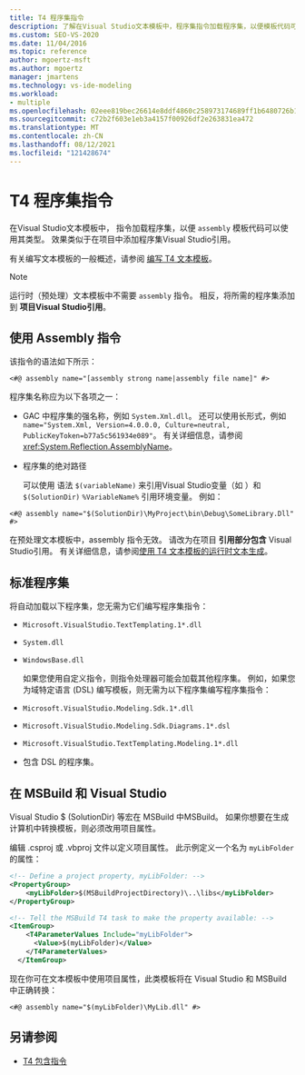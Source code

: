 ```yaml
---
title: T4 程序集指令
description: 了解在Visual Studio文本模板中，程序集指令加载程序集，以便模板代码可以使用其类型。
ms.custom: SEO-VS-2020
ms.date: 11/04/2016
ms.topic: reference
author: mgoertz-msft
ms.author: mgoertz
manager: jmartens
ms.technology: vs-ide-modeling
ms.workload:
- multiple
ms.openlocfilehash: 02eee819bec26614e8ddf4860c258973174689ff1b6480726b1474ac6f463533
ms.sourcegitcommit: c72b2f603e1eb3a4157f00926df2e263831ea472
ms.translationtype: MT
ms.contentlocale: zh-CN
ms.lasthandoff: 08/12/2021
ms.locfileid: "121428674"
---
```

# <a name="t4-assembly-directive"></a>T4 程序集指令

在Visual Studio文本模板中， 指令加载程序集，以便 `assembly` 模板代码可以使用其类型。 效果类似于在项目中添加程序集Visual Studio引用。

 有关编写文本模板的一般概述，请参阅 [编写 T4 文本模板](../modeling/writing-a-t4-text-template.md)。

> [!NOTE]
> 运行时（预处理）文本模板中不需要 `assembly` 指令。 相反，将所需的程序集添加到 **项目Visual Studio引用**。

## <a name="using-the-assembly-directive"></a>使用 Assembly 指令
 该指令的语法如下所示：

```
<#@ assembly name="[assembly strong name|assembly file name]" #>
```

 程序集名称应为以下各项之一：

- GAC 中程序集的强名称，例如 `System.Xml.dll`。 还可以使用长形式，例如 `name="System.Xml, Version=4.0.0.0, Culture=neutral, PublicKeyToken=b77a5c561934e089"`。 有关详细信息，请参阅 <xref:System.Reflection.AssemblyName>。

- 程序集的绝对路径

  可以使用 语法 `$(variableName)` 来引用Visual Studio变量（如 ）和 `$(SolutionDir)` `%VariableName%` 引用环境变量。 例如：

```
<#@ assembly name="$(SolutionDir)\MyProject\bin\Debug\SomeLibrary.Dll" #>
```

 在预处理文本模板中，assembly 指令无效。 请改为在项目 **引用部分包含** Visual Studio引用。 有关详细信息，请参阅[使用 T4 文本模板的运行时文本生成](../modeling/run-time-text-generation-with-t4-text-templates.md)。

## <a name="standard-assemblies"></a>标准程序集
 将自动加载以下程序集，您无需为它们编写程序集指令：

- `Microsoft.VisualStudio.TextTemplating.1*.dll`

- `System.dll`

- `WindowsBase.dll`

  如果您使用自定义指令，则指令处理器可能会加载其他程序集。 例如，如果您为域特定语言 (DSL) 编写模板，则无需为以下程序集编写程序集指令：

- `Microsoft.VisualStudio.Modeling.Sdk.1*.dll`

- `Microsoft.VisualStudio.Modeling.Sdk.Diagrams.1*.dsl`

- `Microsoft.VisualStudio.TextTemplating.Modeling.1*.dll`

- 包含 DSL 的程序集。

## <a name="using-project-properties-in-both-msbuild-and-visual-studio"></a><a name="msbuild"></a>在 MSBuild 和 Visual Studio
 Visual Studio $ (SolutionDir) 等宏在 MSBuild 中MSBuild。 如果你想要在生成计算机中转换模板，则必须改用项目属性。

 编辑 .csproj 或 .vbproj 文件以定义项目属性。 此示例定义一个名为 `myLibFolder` 的属性：

```xml
<!-- Define a project property, myLibFolder: -->
<PropertyGroup>
    <myLibFolder>$(MSBuildProjectDirectory)\..\libs</myLibFolder>
</PropertyGroup>

<!-- Tell the MSBuild T4 task to make the property available: -->
<ItemGroup>
    <T4ParameterValues Include="myLibFolder">
      <Value>$(myLibFolder)</Value>
    </T4ParameterValues>
  </ItemGroup>
```

 现在你可在文本模板中使用项目属性，此类模板将在 Visual Studio 和 MSBuild 中正确转换：

```
<#@ assembly name="$(myLibFolder)\MyLib.dll" #>
```

## <a name="see-also"></a>另请参阅

- [T4 包含指令](../modeling/t4-include-directive.md)
